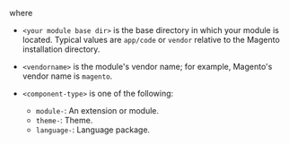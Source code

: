 <div markdown="1">

where

*	`<your module base dir>` is the base directory in which your module is located. Typical values are `app/code` or `vendor` relative to the Magento installation directory.
*	`<vendorname>` is the module's vendor name; for example, Magento's vendor name is `magento`.
*	`<component-type>` is one of the following:

	*	`module-`: An extension or module.
	*	`theme-`: Theme.
	*	`language-`: Language package.